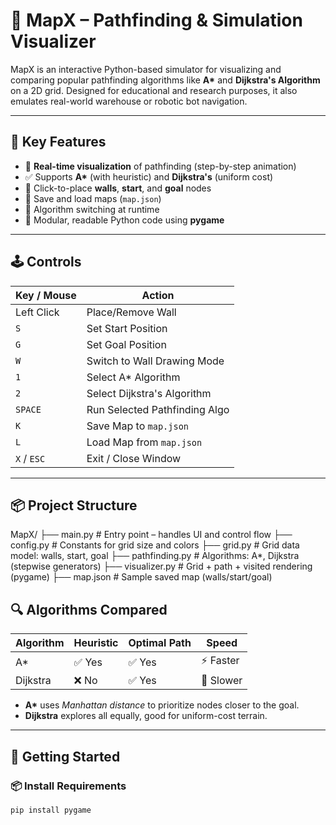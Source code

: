 # 🧭 MapX – Pathfinding & Simulation Visualizer

MapX is an interactive Python-based simulator for visualizing and comparing popular pathfinding algorithms like **A\*** and **Dijkstra's Algorithm** on a 2D grid. Designed for educational and research purposes, it also emulates real-world warehouse or robotic bot navigation.

---

## 🧠 Key Features

- 🔁 **Real-time visualization** of pathfinding (step-by-step animation)
- ✅ Supports **A\*** (with heuristic) and **Dijkstra's** (uniform cost)
- 🧱 Click-to-place **walls**, **start**, and **goal** nodes
- 💾 Save and load maps (`map.json`)
- 🎯 Algorithm switching at runtime
- 🧩 Modular, readable Python code using **pygame**

---

## 🕹️ Controls

| Key / Mouse | Action                         |
|-------------|--------------------------------|
| Left Click  | Place/Remove Wall              |
| `S`         | Set Start Position             |
| `G`         | Set Goal Position              |
| `W`         | Switch to Wall Drawing Mode    |
| `1`         | Select A\* Algorithm            |
| `2`         | Select Dijkstra's Algorithm     |
| `SPACE`     | Run Selected Pathfinding Algo  |
| `K`         | Save Map to `map.json`         |
| `L`         | Load Map from `map.json`       |
| `X` / `ESC` | Exit / Close Window            |

---

## 📦 Project Structure

MapX/
├── main.py # Entry point – handles UI and control flow
├── config.py # Constants for grid size and colors
├── grid.py # Grid data model: walls, start, goal
├── pathfinding.py # Algorithms: A*, Dijkstra (stepwise generators)
├── visualizer.py # Grid + path + visited rendering (pygame)
├── map.json # Sample saved map (walls/start/goal)


## 🔍 Algorithms Compared

| Algorithm | Heuristic | Optimal Path | Speed      |
|-----------|-----------|--------------|------------|
| A\*       | ✅ Yes     | ✅ Yes        | ⚡ Faster   |
| Dijkstra  | ❌ No      | ✅ Yes        | 🐢 Slower   |

- **A\*** uses *Manhattan distance* to prioritize nodes closer to the goal.
- **Dijkstra** explores all equally, good for uniform-cost terrain.

---

## 🚀 Getting Started

### 📦 Install Requirements

```bash
pip install pygame
